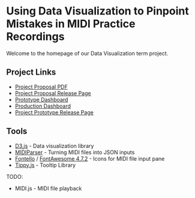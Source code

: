 # Using Data Visualization to Pinpoint Mistakes in MIDI Practice Recordings

Welcome to the homepage of our Data Visualization term project.

## Project Links

- [Project Proposal PDF][2]
- [Project Proposal Release Page][1]
- [Prototype Dashboard][3]
- [Production Dashboard][4]
- [Project Prototype Release Page][5] 

## Tools

- [D3.js](https://d3js.org/) - Data visualization library
- [MIDIParser](https://github.com/colxi/midi-parser-js) - Turning MIDI files into JSON inputs
- [Fontello](http://fontello.com/) / [FontAwesome 4.7.2](https://fontawesome.com/v4.7.0/) - Icons for MIDI file input pane
- [Tippy.js](https://atomiks.github.io/tippyjs/) - Tooltip Library

TODO:
- MIDI.js - MIDI file playback

[1]: https://github.com/jrg94/data-viz-term-project/releases/tag/v1.0.0
[2]: proposal/proposal.pdf
[3]: prototype/dashboard.html
[4]: src/dashboard.html
[5]: https://github.com/jrg94/data-viz-term-project/releases/tag/v1.1.0